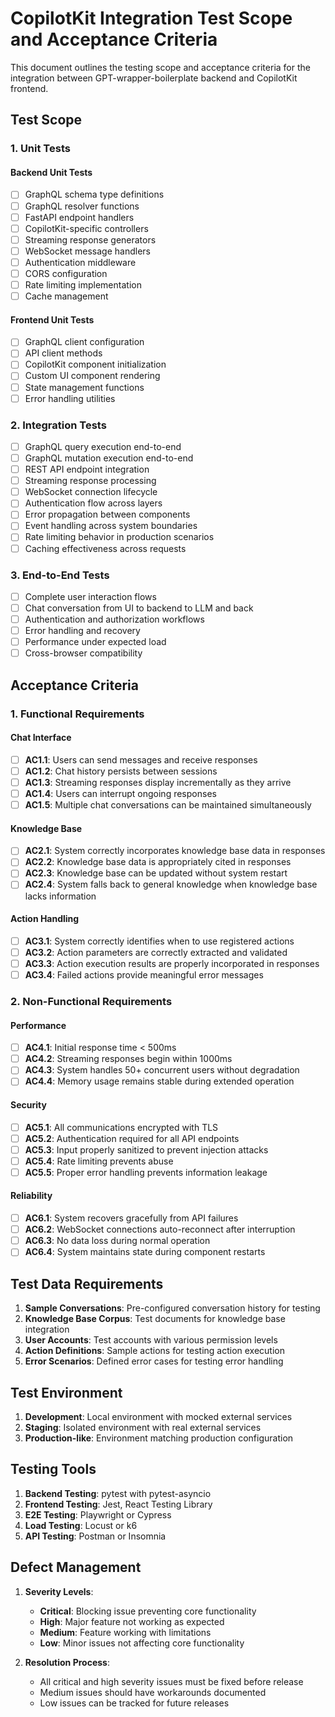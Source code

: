 # CopilotKit Integration Test Scope and Acceptance Criteria

This document outlines the testing scope and acceptance criteria for the integration between GPT-wrapper-boilerplate backend and CopilotKit frontend.

## Test Scope

### 1. Unit Tests

#### Backend Unit Tests
- [ ] GraphQL schema type definitions
- [ ] GraphQL resolver functions
- [ ] FastAPI endpoint handlers
- [ ] CopilotKit-specific controllers
- [ ] Streaming response generators
- [ ] WebSocket message handlers
- [ ] Authentication middleware
- [ ] CORS configuration
- [ ] Rate limiting implementation
- [ ] Cache management

#### Frontend Unit Tests
- [ ] GraphQL client configuration
- [ ] API client methods
- [ ] CopilotKit component initialization
- [ ] Custom UI component rendering
- [ ] State management functions
- [ ] Error handling utilities

### 2. Integration Tests

- [ ] GraphQL query execution end-to-end
- [ ] GraphQL mutation execution end-to-end
- [ ] REST API endpoint integration
- [ ] Streaming response processing
- [ ] WebSocket connection lifecycle
- [ ] Authentication flow across layers
- [ ] Error propagation between components
- [ ] Event handling across system boundaries
- [ ] Rate limiting behavior in production scenarios
- [ ] Caching effectiveness across requests

### 3. End-to-End Tests

- [ ] Complete user interaction flows
- [ ] Chat conversation from UI to backend to LLM and back
- [ ] Authentication and authorization workflows
- [ ] Error handling and recovery
- [ ] Performance under expected load
- [ ] Cross-browser compatibility

## Acceptance Criteria

### 1. Functional Requirements

#### Chat Interface
- [ ] **AC1.1**: Users can send messages and receive responses
- [ ] **AC1.2**: Chat history persists between sessions
- [ ] **AC1.3**: Streaming responses display incrementally as they arrive
- [ ] **AC1.4**: Users can interrupt ongoing responses
- [ ] **AC1.5**: Multiple chat conversations can be maintained simultaneously

#### Knowledge Base
- [ ] **AC2.1**: System correctly incorporates knowledge base data in responses
- [ ] **AC2.2**: Knowledge base data is appropriately cited in responses
- [ ] **AC2.3**: Knowledge base can be updated without system restart
- [ ] **AC2.4**: System falls back to general knowledge when knowledge base lacks information

#### Action Handling
- [ ] **AC3.1**: System correctly identifies when to use registered actions
- [ ] **AC3.2**: Action parameters are correctly extracted and validated
- [ ] **AC3.3**: Action execution results are properly incorporated in responses
- [ ] **AC3.4**: Failed actions provide meaningful error messages

### 2. Non-Functional Requirements

#### Performance
- [ ] **AC4.1**: Initial response time < 500ms
- [ ] **AC4.2**: Streaming responses begin within 1000ms
- [ ] **AC4.3**: System handles 50+ concurrent users without degradation
- [ ] **AC4.4**: Memory usage remains stable during extended operation

#### Security
- [ ] **AC5.1**: All communications encrypted with TLS
- [ ] **AC5.2**: Authentication required for all API endpoints
- [ ] **AC5.3**: Input properly sanitized to prevent injection attacks
- [ ] **AC5.4**: Rate limiting prevents abuse
- [ ] **AC5.5**: Proper error handling prevents information leakage

#### Reliability
- [ ] **AC6.1**: System recovers gracefully from API failures
- [ ] **AC6.2**: WebSocket connections auto-reconnect after interruption
- [ ] **AC6.3**: No data loss during normal operation
- [ ] **AC6.4**: System maintains state during component restarts

## Test Data Requirements

1. **Sample Conversations**: Pre-configured conversation history for testing
2. **Knowledge Base Corpus**: Test documents for knowledge base integration
3. **User Accounts**: Test accounts with various permission levels
4. **Action Definitions**: Sample actions for testing action execution
5. **Error Scenarios**: Defined error cases for testing error handling

## Test Environment

1. **Development**: Local environment with mocked external services
2. **Staging**: Isolated environment with real external services
3. **Production-like**: Environment matching production configuration

## Testing Tools

1. **Backend Testing**: pytest with pytest-asyncio
2. **Frontend Testing**: Jest, React Testing Library
3. **E2E Testing**: Playwright or Cypress
4. **Load Testing**: Locust or k6
5. **API Testing**: Postman or Insomnia

## Defect Management

1. **Severity Levels**:
   - **Critical**: Blocking issue preventing core functionality
   - **High**: Major feature not working as expected
   - **Medium**: Feature working with limitations
   - **Low**: Minor issues not affecting core functionality

2. **Resolution Process**:
   - All critical and high severity issues must be fixed before release
   - Medium issues should have workarounds documented
   - Low issues can be tracked for future releases
